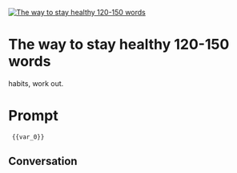 
[![The way to stay healthy 120-150 words](https://flow-prompt-covers.s3.us-west-1.amazonaws.com/icon/Flat/i19.png)]()
# The way to stay healthy 120-150 words 
habits, work out.

# Prompt

```
 {{var_0}}
```

## Conversation




